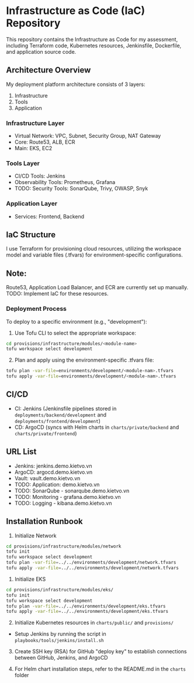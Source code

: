 # Infrastructure as Code (IaC) Repository

This repository contains the Infrastructure as Code for my assessment, including Terraform code, Kubernetes resources, Jenkinsfile, Dockerfile, and application source code.

## Architecture Overview

My deployment platform architecture consists of 3 layers:

1. Infrastructure
2. Tools
3. Application

### Infrastructure Layer

- Virtual Network: VPC, Subnet, Security Group, NAT Gateway
- Core: Route53, ALB, ECR
- Main: EKS, EC2

### Tools Layer

- CI/CD Tools: Jenkins
- Observability Tools: Prometheus, Grafana
- TODO: Security Tools: SonarQube, Trivy, OWASP, Snyk 

### Application Layer

- Services: Frontend, Backend

## IaC Structure

I use Terraform for provisioning cloud resources, utilizing the workspace model and variable files (.tfvars) for environment-specific configurations.

## Note:
 Route53, Application Load Balancer, and ECR are currently set up manually.
 TODO: Implement IaC for these resources.

### Deployment Process

To deploy to a specific environment (e.g., "development"):

1. Use Tofu CLI to select the appropriate workspace:
```sh
cd provisions/infrastructure/modules/<module-name>
tofu workspace select development
```
2. Plan and apply using the environment-specific .tfvars file:
```sh
tofu plan -var-file=environments/development/<module-nam>.tfvars 
tofu apply -var-file=environments/development/<module-nam>.tfvars
```

## CI/CD

- CI: Jenkins (Jenkinsfile pipelines stored in `deployments/backend/development` and `deployments/frontend/development`)
- CD: ArgoCD (syncs with Helm charts in `charts/private/backend` and `charts/private/frontend`)

## URL List

- Jenkins: jenkins.demo.kietvo.vn
- ArgoCD: argocd.demo.kietvo.vn
- Vault: vault.demo.kietvo.vn
- TODO: Application: demo.kietvo.vn
- TODO: SonarQube - sonarqube.demo.kietvo.vn
- TODO: Monitoring - grafana.demo.kietvo.vn
- TODO: Logging - kibana.demo.kietvo.vn

## Installation Runbook

1. Initialize Network
```sh
cd provisions/infrastructure/modules/network 
tofu init 
tofu workspace select development 
tofu plan -var-file=../../environments/development/network.tfvars 
tofu apply -var-file=../../environments/development/network.tfvars
```

1. Initialize EKS
```sh
cd provisions/infrastructure/modules/eks/ 
tofu init 
tofu workspace select development 
tofu plan -var-file=../../environments/development/eks.tfvars 
tofu apply -var-file=../../environments/development/eks.tfvars
```

2. Initialize Kubernetes resources in `charts/public/` and `provisions/`
- Setup Jenkins by running the script in `playbooks/tools/jenkins/install.sh`

3. Create SSH key (RSA) for GitHub "deploy key" to establish connections between GitHub, Jenkins, and ArgoCD

4. For Helm chart installation steps, refer to the README.md in the `charts` folder


